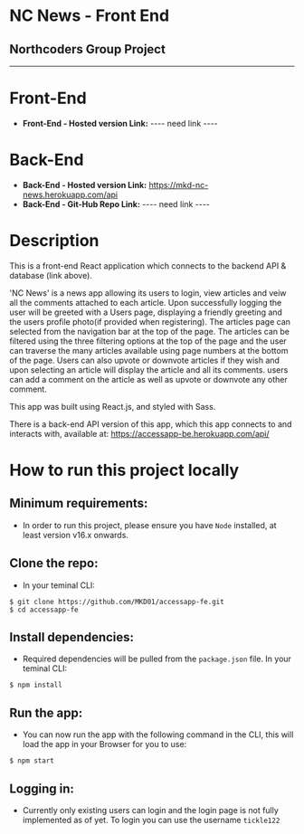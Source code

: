# **NC News - Front End**

## **Northcoders Group Project**

---

# Front-End

- **Front-End - Hosted version Link:** ---- need link ----

# Back-End

- **Back-End - Hosted version Link:** https://mkd-nc-news.herokuapp.com/api
- **Back-End - Git-Hub Repo Link:** ---- need link ----

# Description

This is a front-end React application which connects to the backend API & database (link above).

'NC News' is a news app allowing its users to login, view articles and veiw all the comments attached to each article. Upon successfully logging the user will be greeted with a Users page, displaying a friendly greeting and the users profile photo(if provided when registering). The articles page can selected from the navigation bar at the top of the page. The articles can be filtered using the three filtering options at the top of the page and the user can traverse the many articles available using page numbers at the bottom of the page. Users can also upvote or downvote articles if they wish and upon selecting an article will display the article and all its comments. users can add a comment on the article as well as upvote or downvote any other comment.

This app was built using React.js, and styled with Sass.

There is a back-end API version of this app, which this app connects to and interacts with, available at: https://accessapp-be.herokuapp.com/api/

# How to run this project locally

## Minimum requirements:

- In order to run this project, please ensure you have `Node` installed, at least version v16.x onwards.

## Clone the repo:

- In your teminal CLI:

```
$ git clone https://github.com/MKD01/accessapp-fe.git
$ cd accessapp-fe
```

## Install dependencies:

- Required dependencies will be pulled from the `package.json` file. In your teminal CLI:

```
$ npm install
```

## Run the app:

- You can now run the app with the following command in the CLI, this will load the app in your Browser for you to use:

```
$ npm start
```

## Logging in:

- Currently only existing users can login and the login page is not fully implemented as of yet. To login you can use the username `tickle122`
